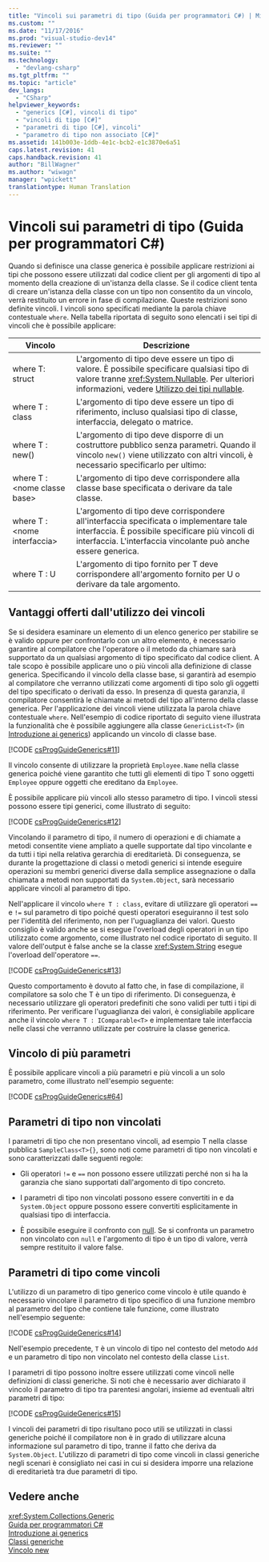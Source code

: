```yaml
---
title: "Vincoli sui parametri di tipo (Guida per programmatori C#) | Microsoft Docs"
ms.custom: ""
ms.date: "11/17/2016"
ms.prod: "visual-studio-dev14"
ms.reviewer: ""
ms.suite: ""
ms.technology: 
  - "devlang-csharp"
ms.tgt_pltfrm: ""
ms.topic: "article"
dev_langs: 
  - "CSharp"
helpviewer_keywords: 
  - "generics [C#], vincoli di tipo"
  - "vincoli di tipo [C#]"
  - "parametri di tipo [C#], vincoli"
  - "parametro di tipo non associato [C#]"
ms.assetid: 141b003e-1ddb-4e1c-bcb2-e1c3870e6a51
caps.latest.revision: 41
caps.handback.revision: 41
author: "BillWagner"
ms.author: "wiwagn"
manager: "wpickett"
translationtype: Human Translation
---
```

# Vincoli sui parametri di tipo (Guida per programmatori C#)
Quando si definisce una classe generica è possibile applicare restrizioni ai tipi che possono essere utilizzati dal codice client per gli argomenti di tipo al momento della creazione di un'istanza della classe.  Se il codice client tenta di creare un'istanza della classe con un tipo non consentito da un vincolo, verrà restituito un errore in fase di compilazione.  Queste restrizioni sono definite vincoli.  I vincoli sono specificati mediante la parola chiave contestuale `where`.  Nella tabella riportata di seguito sono elencati i sei tipi di vincoli che è possibile applicare:  
  
|Vincolo|Descrizione|  
|-------------|-----------------|  
|where T: struct|L'argomento di tipo deve essere un tipo di valore.  È possibile specificare qualsiasi tipo di valore tranne <xref:System.Nullable>.  Per ulteriori informazioni, vedere [Utilizzo dei tipi nullable](../../../csharp/programming-guide/nullable-types/using-nullable-types.md).|  
|where T : class|L'argomento di tipo deve essere un tipo di riferimento, incluso qualsiasi tipo di classe, interfaccia, delegato o matrice.|  
|where T : new\(\)|L'argomento di tipo deve disporre di un costruttore pubblico senza parametri.  Quando il vincolo `new()` viene utilizzato con altri vincoli, è necessario specificarlo per ultimo:|  
|where T : \<nome classe base\>|L'argomento di tipo deve corrispondere alla classe base specificata o derivare da tale classe.|  
|where T : \<nome interfaccia\>|L'argomento di tipo deve corrispondere all'interfaccia specificata o implementare tale interfaccia.  È possibile specificare più vincoli di interfaccia.  L'interfaccia vincolante può anche essere generica.|  
|where T : U|L'argomento di tipo fornito per T deve corrispondere all'argomento fornito per U o derivare da tale argomento.|  
  
## Vantaggi offerti dall'utilizzo dei vincoli  
 Se si desidera esaminare un elemento di un elenco generico per stabilire se è valido oppure per confrontarlo con un altro elemento, è necessario garantire al compilatore che l'operatore o il metodo da chiamare sarà supportato da un qualsiasi argomento di tipo specificato dal codice client.  A tale scopo è possibile applicare uno o più vincoli alla definizione di classe generica.  Specificando il vincolo della classe base, si garantirà ad esempio al compilatore che verranno utilizzati come argomenti di tipo solo gli oggetti del tipo specificato o derivati da esso.  In presenza di questa garanzia, il compilatore consentirà le chiamate ai metodi del tipo all'interno della classe generica.  Per l'applicazione dei vincoli viene utilizzata la parola chiave contestuale `where`.  Nell'esempio di codice riportato di seguito viene illustrata la funzionalità che è possibile aggiungere alla classe `GenericList<T>` \(in [Introduzione ai generics](../../../csharp/programming-guide/generics/introduction-to-generics.md)\) applicando un vincolo di classe base.  
  
 [!CODE [csProgGuideGenerics#11](../CodeSnippet/VS_Snippets_VBCSharp/csProgGuideGenerics#11)]  
  
 Il vincolo consente di utilizzare la proprietà `Employee.Name` nella classe generica poiché viene garantito che tutti gli elementi di tipo T sono oggetti `Employee` oppure oggetti che ereditano da `Employee`.  
  
 È possibile applicare più vincoli allo stesso parametro di tipo. I vincoli stessi possono essere tipi generici, come illustrato di seguito:  
  
 [!CODE [csProgGuideGenerics#12](../CodeSnippet/VS_Snippets_VBCSharp/csProgGuideGenerics#12)]  
  
 Vincolando il parametro di tipo, il numero di operazioni e di chiamate a metodi consentite viene ampliato a quelle supportate dal tipo vincolante e da tutti i tipi nella relativa gerarchia di ereditarietà.  Di conseguenza, se durante la progettazione di classi o metodi generici si intende eseguire operazioni su membri generici diverse dalla semplice assegnazione o dalla chiamata a metodi non supportati da `System.Object`, sarà necessario applicare vincoli al parametro di tipo.  
  
 Nell'applicare il vincolo `where T : class`, evitare di utilizzare gli operatori `==` e `!=` sul parametro di tipo poiché questi operatori eseguiranno il test solo per l'identità del riferimento, non per l'uguaglianza dei valori.  Questo consiglio è valido anche se si esegue l'overload degli operatori in un tipo utilizzato come argomento,  come illustrato nel codice riportato di seguito. Il valore dell'output è false anche se la classe <xref:System.String> esegue l'overload dell'operatore `==`.  
  
 [!CODE [csProgGuideGenerics#13](../CodeSnippet/VS_Snippets_VBCSharp/csProgGuideGenerics#13)]  
  
 Questo comportamento è dovuto al fatto che, in fase di compilazione, il compilatore sa solo che T è un tipo di riferimento. Di conseguenza, è necessario utilizzare gli operatori predefiniti che sono validi per tutti i tipi di riferimento.  Per verificare l'uguaglianza dei valori, è consigliabile applicare anche il vincolo `where T : IComparable<T>` e implementare tale interfaccia nelle classi che verranno utilizzate per costruire la classe generica.  
  
## Vincolo di più parametri  
 È possibile applicare vincoli a più parametri e più vincoli a un solo parametro, come illustrato nell'esempio seguente:  
  
 [!CODE [csProgGuideGenerics#64](../CodeSnippet/VS_Snippets_VBCSharp/csProgGuideGenerics#64)]  
  
## Parametri di tipo non vincolati  
 I parametri di tipo che non presentano vincoli, ad esempio T nella classe pubblica `SampleClass<T>{}`, sono noti come parametri di tipo non vincolati  e sono caratterizzati dalle seguenti regole:  
  
-   Gli operatori `!=` e `==` non possono essere utilizzati perché non si ha la garanzia che siano supportati dall'argomento di tipo concreto.  
  
-   I parametri di tipo non vincolati possono essere convertiti in e da `System.Object` oppure possono essere convertiti esplicitamente in qualsiasi tipo di interfaccia.  
  
-   È possibile eseguire il confronto con [null](../../../csharp/language-reference/keywords/null.md).  Se si confronta un parametro non vincolato con `null` e l'argomento di tipo è un tipo di valore, verrà sempre restituito il valore false.  
  
## Parametri di tipo come vincoli  
 L'utilizzo di un parametro di tipo generico come vincolo è utile quando è necessario vincolare il parametro di tipo specifico di una funzione membro al parametro del tipo che contiene tale funzione, come illustrato nell'esempio seguente:  
  
 [!CODE [csProgGuideGenerics#14](../CodeSnippet/VS_Snippets_VBCSharp/csProgGuideGenerics#14)]  
  
 Nell'esempio precedente, `T` è un vincolo di tipo nel contesto del metodo `Add` e un parametro di tipo non vincolato nel contesto della classe `List`.  
  
 I parametri di tipo possono inoltre essere utilizzati come vincoli nelle definizioni di classi generiche.  Si noti che è necessario aver dichiarato il vincolo il parametro di tipo tra parentesi angolari, insieme ad eventuali altri parametri di tipo:  
  
 [!CODE [csProgGuideGenerics#15](../CodeSnippet/VS_Snippets_VBCSharp/csProgGuideGenerics#15)]  
  
 I vincoli dei parametri di tipo risultano poco utili se utilizzati in classi generiche poiché il compilatore non è in grado di utilizzare alcuna informazione sul parametro di tipo, tranne il fatto che deriva da `System.Object`.  L'utilizzo di parametri di tipo come vincoli in classi generiche negli scenari è consigliato nei casi in cui si desidera imporre una relazione di ereditarietà tra due parametri di tipo.  
  
## Vedere anche  
 <xref:System.Collections.Generic>   
 [Guida per programmatori C\#](../../../csharp/programming-guide/index.md)   
 [Introduzione ai generics](../../../csharp/programming-guide/generics/introduction-to-generics.md)   
 [Classi generiche](../../../csharp/programming-guide/generics/generic-classes.md)   
 [Vincolo new](../../../csharp/language-reference/keywords/new-constraint.md)